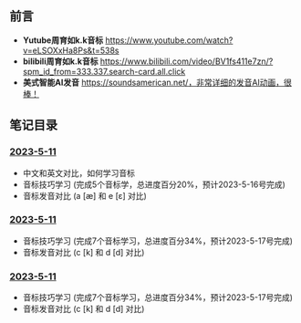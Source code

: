 ## 前言
* **Yutube周育如k.k音标** https://www.youtube.com/watch?v=eLSOXxHa8Ps&t=538s 
* **bilibili周育如k.k音标** https://www.bilibili.com/video/BV1fs411e7zn/?spm_id_from=333.337.search-card.all.click 
* **美式智能AI发音** https://soundsamerican.net/，非常详细的发音AI动画，很棒！

## 笔记目录
### [2023-5-11](https://github.com/oo7items/DailyNote/blob/main/notes/周育如K.K音標/2023-5-11/笔记.md)
* 中文和英文对比，如何学习音标
* 音标技巧学习 (完成5个音标学，总进度百分20%，预计2023-5-16号完成)
* 音标发音对比 (a [æ] 和 e [ɛ] 对比)
### [2023-5-11](https://github.com/oo7items/DailyNote/blob/main/notes/周育如K.K音標/2023-5-12/笔记.md)
* 音标技巧学习 (完成7个音标学习，总进度百分34%，预计2023-5-17号完成)
* 音标发音对比 (c [k] 和 d [d] 对比)
### [2023-5-11](https://github.com/oo7items/DailyNote/blob/main/notes/周育如K.K音標/2023-5-14/笔记.md)
* 音标技巧学习 (完成7个音标学习，总进度百分34%，预计2023-5-17号完成)
* 音标发音对比 (c [k] 和 d [d] 对比)
